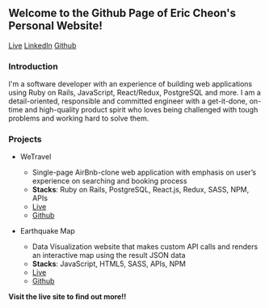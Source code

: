 ## Welcome to the Github Page of Eric Cheon's Personal Website!

[Live](https://hcheon549.github.io/)
[LinkedIn](https://www.linkedin.com/in/eric-cheon-90576322/)
[Github](https://www.github.com/hcheon549)

### Introduction
I'm a software developer with an experience of building web applications using Ruby on Rails, JavaScript, React/Redux, PostgreSQL and more. I am a detail-oriented, responsible and committed engineer with a get-it-done, on-time and high-quality product spirit who loves being challenged with tough problems and working hard to solve them.

### Projects
+ WeTravel
  + Single-page AirBnb-clone web application with emphasis on user’s experience on searching and booking process
  + **Stacks**: Ruby on Rails, PostgreSQL, React.js, Redux, SASS, NPM, APIs
  + [Live](https://we-travel.herokuapp.com)
  + [Github](https://github.com/hcheon549/WeTravel)

+ Earthquake Map
  + Data Visualization website that makes custom API calls and renders an interactive map using the result JSON data
  + **Stacks**: JavaScript, HTML5, SASS, APIs, NPM
  + [Live](https://www.earthquakemap.nyc)
  + [Github](https://github.com/hcheon549/EarthquakeMap)

**Visit the live site to find out more!!**
